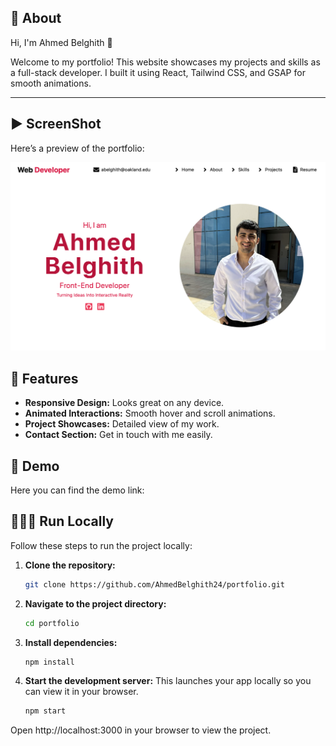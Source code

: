## 🎯 About

Hi, I'm Ahmed Belghith 👋

Welcome to my portfolio! This website showcases my projects and skills as a full-stack developer. I built it using React, Tailwind CSS, and GSAP for smooth animations.

---

## ▶️ ScreenShot

Here’s a preview of the portfolio:

![Portfolio Screenshot](./portfolio.png)

## :rocket: Features

- **Responsive Design:** Looks great on any device.
- **Animated Interactions:** Smooth hover and scroll animations.
- **Project Showcases:** Detailed view of my work.
- **Contact Section:** Get in touch with me easily.



## 🌟 Demo
Here you can find the demo link:

## 👨🏻‍💻 Run Locally

Follow these steps to run the project locally:

1. **Clone the repository:**

   ```bash
   git clone https://github.com/AhmedBelghith24/portfolio.git 

1. **Navigate to the project directory:**
     ```bash
     cd portfolio
 
2. **Install dependencies:**
   ```bash
   npm install

5. **Start the development server:**
   This launches your app locally so you can view it in your browser.
     ```bash
     npm start
  Open http://localhost:3000 in your browser to view the project.
